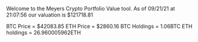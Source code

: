Welcome to the Meyers Crypto Portfolio Value tool. 
As of 09/21/21 at 21:07:56 our valuation is $121718.81 

BTC Price = $42083.85
 ETH Price = $2860.16
BTC Holdings = 1.06BTC
 ETH holdings = 26.960005962ETH 
